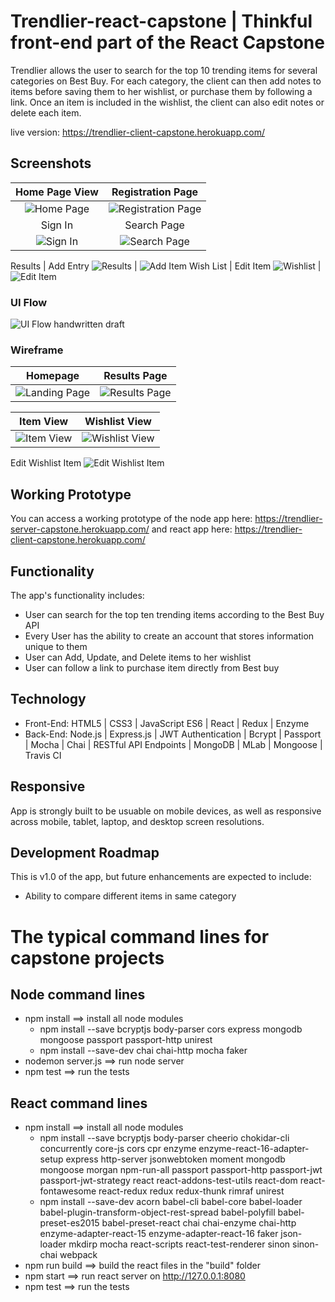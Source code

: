 # Trendlier-react-capstone | Thinkful front-end part of the React Capstone
Trendlier allows the user to search for the top 10 trending items for several categories on Best Buy.   For each category, the client can then add notes to items before saving them to her wishlist, or purchase them by following a link.  Once an item is included in the wishlist, the client can also edit notes or delete each item.   

live version:   https://trendlier-client-capstone.herokuapp.com/

## Screenshots

Home Page View | Registration Page
:-------------------------:|:-------------------------:
![Home Page](https://github.com/ElenaG518/trendlier-react-capstone/blob/master/github-images/landing-page.png)  |  ![Registration Page](https://github.com/ElenaG518/trendlier-react-capstone/blob/master/github-images/registration-page.png)
Sign In | Search Page
![Sign In](https://github.com/ElenaG518/trendlier-react-capstone/blob/master/github-images/signin-page.png)    | ![Search Page](https://github.com/ElenaG518/trendlier-react-capstone/blob/master/github-images/search-page.png)

Results | Add Entry
![Results](https://github.com/ElenaG518/trendlier-react-capstone/blob/master/github-images/results-page.png) |  ![Add Item](https://github.com/ElenaG518/trendlier-react-capstone/blob/master/github-images/add-note-item-to-wishlist.png) 
Wish List | Edit Item
![Wishlist](https://github.com/ElenaG518/trendlier-react-capstone/blob/master/github-images/wishist%20item.png) |  ![Edit Item](https://github.com/ElenaG518/trendlier-react-capstone/blob/master/github-images/edit-item.png) 


### UI Flow
![UI Flow handwritten draft](https://github.com/ElenaG518/trendlier-server-capstone/blob/master/github-images/flow.jpg)

### Wireframe 
Homepage| Results Page
:-------------------------:|:-------------------------:
![Landing Page](https://github.com/ElenaG518/trendlier-server-capstone/blob/master/github-images/landingpage.jpg)| ![Results Page](https://github.com/ElenaG518/trendlier-server-capstone/blob/master/github-images/results.jpg)

Item View| Wishlist View
:-------------------------:|:-------------------------:
![Item View](https://github.com/ElenaG518/trendlier-server-capstone/blob/master/github-images/single.jpg)| ![Wishlist View](https://github.com/ElenaG518/trendlier-server-capstone/blob/master/github-images/wishlist.jpg)

Edit Wishlist Item
![Edit Wishlist Item](https://github.com/ElenaG518/trendlier-server-capstone/blob/master/github-images/edit.jpg)

## Working Prototype
You can access a working prototype of the node app here: https://trendlier-server-capstone.herokuapp.com/ and react app here: 
https://trendlier-client-capstone.herokuapp.com/



## Functionality
The app's functionality includes:
* User can search for the top ten trending items according to the Best Buy API
* Every User has the ability to create an account that stores information unique to them
* User can Add, Update, and Delete items to her wishlist 
* User can follow a link to purchase item directly from Best buy

## Technology
* Front-End: HTML5 | CSS3 | JavaScript ES6 | React | Redux | Enzyme
* Back-End: Node.js | Express.js | JWT Authentication | Bcrypt | Passport | Mocha | Chai | RESTful API Endpoints | MongoDB | MLab | Mongoose | Travis CI



## Responsive
App is strongly built to be usuable on mobile devices, as well as responsive across mobile, tablet, laptop, and desktop screen resolutions.

## Development Roadmap
This is v1.0 of the app, but future enhancements are expected to include:
* Ability to compare different items in same category

#  The typical command lines for capstone projects

## Node command lines
* npm install ==> install all node modules
    * npm install --save bcryptjs body-parser cors express mongodb mongoose passport passport-http unirest
    * npm install --save-dev chai chai-http mocha faker
* nodemon server.js ==> run node server
* npm test ==> run the tests

## React command lines
* npm install ==> install all node modules
    * npm install --save bcryptjs body-parser cheerio chokidar-cli concurrently core-js cors cpr enzyme enzyme-react-16-adapter-setup express http-server jsonwebtoken moment mongodb mongoose morgan npm-run-all passport passport-http passport-jwt passport-jwt-strategy react react-addons-test-utils react-dom react-fontawesome react-redux redux redux-thunk rimraf unirest
    * npm install --save-dev acorn babel-cli babel-core babel-loader babel-plugin-transform-object-rest-spread babel-polyfill babel-preset-es2015 babel-preset-react chai chai-enzyme chai-http enzyme-adapter-react-15 enzyme-adapter-react-16 faker json-loader mkdirp mocha react-scripts react-test-renderer sinon sinon-chai webpack
* npm run build ==> build the react files in the "build" folder
* npm start ==> run react server on http://127.0.0.1:8080
* npm test ==> run the tests